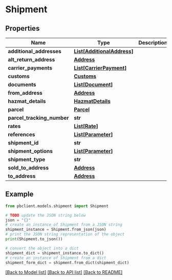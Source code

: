 # Shipment


## Properties

Name | Type | Description | Notes
------------ | ------------- | ------------- | -------------
**additional_addresses** | [**List[AdditionalAddress]**](AdditionalAddress.md) |  | [optional] 
**alt_return_address** | [**Address**](Address.md) |  | [optional] 
**carrier_payments** | [**List[CarrierPayment]**](CarrierPayment.md) |  | [optional] 
**customs** | [**Customs**](Customs.md) |  | [optional] 
**documents** | [**List[Document]**](Document.md) |  | [optional] 
**from_address** | [**Address**](Address.md) |  | 
**hazmat_details** | [**HazmatDetails**](HazmatDetails.md) |  | [optional] 
**parcel** | [**Parcel**](Parcel.md) |  | 
**parcel_tracking_number** | **str** |  | [optional] 
**rates** | [**List[Rate]**](Rate.md) |  | 
**references** | [**List[Parameter]**](Parameter.md) |  | [optional] 
**shipment_id** | **str** |  | [optional] 
**shipment_options** | [**List[Parameter]**](Parameter.md) |  | [optional] 
**shipment_type** | **str** |  | [optional] 
**sold_to_address** | [**Address**](Address.md) |  | [optional] 
**to_address** | [**Address**](Address.md) |  | 

## Example

```python
from pbclient.models.shipment import Shipment

# TODO update the JSON string below
json = "{}"
# create an instance of Shipment from a JSON string
shipment_instance = Shipment.from_json(json)
# print the JSON string representation of the object
print(Shipment.to_json())

# convert the object into a dict
shipment_dict = shipment_instance.to_dict()
# create an instance of Shipment from a dict
shipment_form_dict = shipment.from_dict(shipment_dict)
```
[[Back to Model list]](../README.md#documentation-for-models) [[Back to API list]](../README.md#documentation-for-api-endpoints) [[Back to README]](../README.md)



